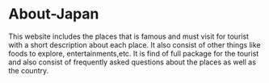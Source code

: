 # About-Japan
This website includes the places that is famous and must visit for tourist with a short description about each place. It also consist of other things like foods to explore, entertainments,etc. It is find of full package for the tourist and also consist of frequently asked questions about the places as well as the country.
